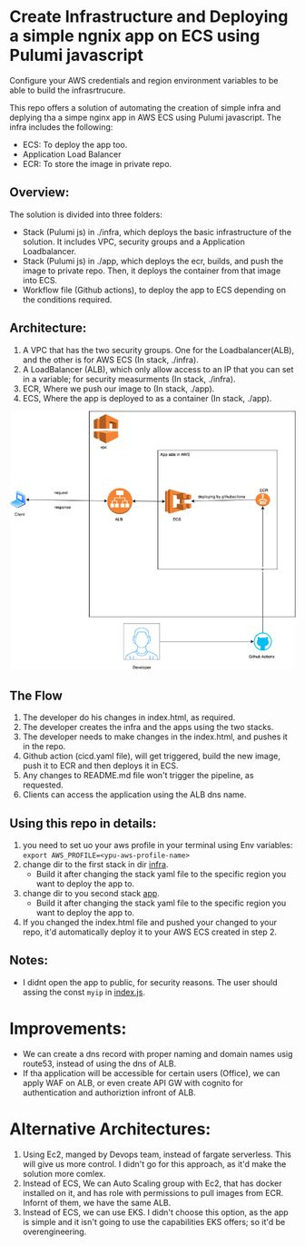 # Create Infrastructure and Deploying a simple ngnix app on ECS using Pulumi javascript
Configure your AWS credentials and region environment variables to be able to build the infrasrtrucure.

This repo offers a solution of automating the creation of simple infra and deplying tha a simpe nginx app in AWS ECS using Pulumi javascript. The infra includes the following:
-  ECS: To deploy the app too.
-  Application Load Balancer
-  ECR: To store the image in private repo.
  
## Overview:
The solution is divided into three folders:
- Stack (Pulumi js) in ./infra, which deploys the basic infrastructure of the solution. It includes VPC, security groups and a Application Loadbalancer.
- Stack (Pulumi js) in ./app, which deploys the ecr, builds, and push the image to private repo. Then, it deploys the container from that image into ECS.
- Workflow file (Github actions), to deploy the app to ECS depending on the conditions required.

## Architecture:
1. A VPC that has the two security groups. One for the Loadbalancer(ALB), and the other is for AWS ECS (In stack, ./infra).
2. A LoadBalancer (ALB), which only allow access to an IP that you can set in a variable; for security measurments (In stack, ./infra).
3. ECR, Where we push our image to (In stack, ./app).
4. ECS, Where the app is deployed to as a container (In stack, ./app).
   



![Image](arch.png)


## The Flow
1. The developer do his changes in index.html, as required. 
2. The developer creates the infra and the apps using the two stacks.
3. The developer needs to make changes in the index.html, and pushes it in the repo.
4. Github action (cicd.yaml file), will get triggered, build the new image, push it to ECR and then deploys it in ECS.
5. Any changes to README.md file won't trigger the pipeline, as requested.
6. Clients can access the application using the ALB dns name.



## Using this repo in details:
1. you need to set uo your aws profile in your terminal using Env variables:
   `export AWS_PROFILE=<ypu-aws-profile-name>`
2. change dir to the first stack in dir [infra](./infra). 
   - Build it after changing the stack yaml file to the specific region you want to deploy the app to.
3. change dir to you second stack [app](./app). 
   - Build it after changing the stack yaml file to the specific region you want to deploy the app to.
4. If you changed the index.html file and pushed your changed to your repo, it'd automatically deploy it to your AWS ECS created in step 2.

## Notes:
- I didnt open the app to public, for security reasons. The user should assing the const `myip` in [index.js](./infra/index.js).
  



# Improvements:
- We can create a dns record with proper naming and domain names usig route53, instead of using the dns of ALB.
- If tha application will be accessible for certain users (Office), we can apply WAF on ALB, or even create API GW with cognito for authentication and authoriztion infront of ALB.

# Alternative Architectures:
1. Using Ec2, manged by Devops team, instead of fargate serverless. This will give us more control. I didn't go for this approach, as it'd make the solution more comlex.
2. Instead of ECS, We can Auto Scaling group with Ec2, that has docker installed on it, and has role with permissions to pull images from ECR. Infornt of them, we have the same ALB.
3. Instead of ECS, we can use EKS. I didn't choose this option, as the app is simple and it isn't going to use the capabilities EKS offers; so it'd be overengineering.
   





